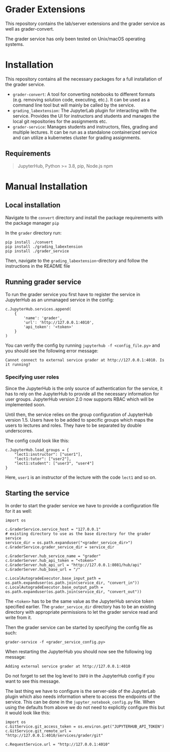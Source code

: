# Grader Extensions

This repository contains the lab/server extensions and the grader service as well as grader-convert.

The grader service has only been tested on Unix/macOS operating systems.

# Installation

This repository contains all the necessary packages for a full installation of the grader service.

- `grader-convert`: A tool for converting notebooks to different formats (e.g. removing solution code, executing, etc.). It can be used as a command line tool but will mainly be called by the service.
- `grading_labextension`: The JupyterLab plugin for interacting with the service. Provides the UI for instructors and students and manages the local git repositories for the assignments etc.
- `grader-service`: Manages students and instructors, files, grading and multiple lectures. It can be run as a standalone containerized service and can utilize a kubernetes cluster for grading assignments.


## Requirements

> JupyterHub, Python >= 3.8,
> pip,
> Node.js
> npm

# Manual Installation

## Local installation
Navigate to the `convert` directory and install the package requirements with the package manager `pip`

In the `grader` directory run:

    pip install ./convert
    pip install ./grading_labextension
    pip install ./grader_service

Then, navigate to the `grading_labextension`-directory and follow the instructions in the README file

## Running grader service
To run the grader service you first have to register the service in JupyterHub as an unmanaged service in the config:

    c.JupyterHub.services.append(
        {
            'name': 'grader',
            'url': 'http://127.0.0.1:4010',
            'api_token': '<token>'
        }
    )

You can verify the config by running `jupyterhub -f <config_file.py>` and you should see the following error message:
     
    Cannot connect to external service grader at http://127.0.0.1:4010. Is it running?


### Specifying user roles

Since the JupyterHub is the only source of authentication for the service, it has to rely on the JupyterHub to provide all the necessary information for user groups. JupyterHub version 2.0 now supports RBAC which will be implemented soon.

Until then, the service relies on the group configuration of JupyterHub version 1.5. Users have to be added to specific groups which maps the users to lectures and roles. They have to be separated by double underscores.

The config could look like this:

    c.JupyterHub.load_groups = {
        "lect1:instructor": ["user1"],
        "lect1:tutor": ["user2"],
        "lect1:student": ["user3", "user4"]
    }

Here, `user1` is an instructor of the lecture with the code `lect1` and so on.

## Starting the service

In order to start the grader service we have to provide a configuration file for it as well:

    import os
    
    c.GraderService.service_host = "127.0.0.1"
    # existing directory to use as the base directory for the grader service
    service_dir = os.path.expanduser("<grader_service_dir>")
    c.GraderService.grader_service_dir = service_dir
    
    c.GraderServer.hub_service_name = "grader"
    c.GraderServer.hub_api_token = "<token>"
    c.GraderServer.hub_api_url = "http://127.0.0.1:8081/hub/api"
    c.GraderServer.hub_base_url = "/"

    c.LocalAutogradeExecutor.base_input_path = os.path.expanduser(os.path.join(service_dir, "convert_in"))
    c.LocalAutogradeExecutor.base_output_path = os.path.expanduser(os.path.join(service_dir, "convert_out"))

The `<token>` has to be the same value as the JupyterHub service token specified earlier. The `grader_service_dir` directory has to be an existing directory with appropriate permissions to let the grader service read and write from it.

Then the grader service can be started by specifying the config file as such:

    grader-service -f <grader_service_config.py>

When restarting the JupyterHub you should now see the following log message:

    Adding external service grader at http://127.0.0.1:4010

Do not forget to set the log level to `INFO` in the JupyterHub config if you want to see this message.

The last thing we have to configure is the server-side of the JupyterLab plugin which also needs information where to access the endpoints of the service. This can be done in the `jupyter_notebook_config.py` file. When using the defaults from above we do not need to explicitly configure this but it would look like this:

    import os
    c.GitService.git_access_token = os.environ.get("JUPYTERHUB_API_TOKEN")
    c.GitService.git_remote_url = "http://127.0.0.1:4010/services/grader/git"

    c.RequestService.url = "http://127.0.0.1:4010"
